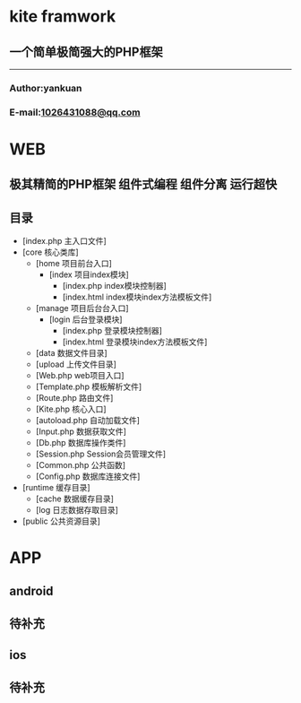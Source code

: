 kite framwork
=============
一个简单极简强大的PHP框架
---------------
****
### Author:yankuan
### E-mail:1026431088@qq.com
# WEB
## 极其精简的PHP框架 组件式编程 组件分离 运行超快
## 目录  
* [index.php    主入口文件]
* [core      核心类库] 
    * [home      项目前台入口]
        * [index       项目index模块] 
            * [index.php index模块控制器]
            * [index.html index模块index方法模板文件]   
    * [manage    项目后台台入口]
        * [login       后台登录模块] 
            * [index.php 登录模块控制器]
            * [index.html 登录模块index方法模板文件]   
    * [data     数据文件目录]  
	* [upload     上传文件目录]  	
	* [Web.php     web项目入口]                           
    * [Template.php     模板解析文件]
    * [Route.php     路由文件]
    * [Kite.php     核心入口]
    * [autoload.php     自动加载文件]
    * [Input.php     数据获取文件]
    * [Db.php     数据库操作类件]
	* [Session.php    Session会员管理文件]
    * [Common.php     公共函数]
    * [Config.php     数据库连接文件]
* [runtime      缓存目录]
    * [cache       数据缓存目录] 
    * [log         日志数据存取目录]  	
* [public      公共资源目录]       
# APP
## android
待补充
---------
## ios
待补充
---------